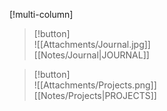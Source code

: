 [!multi-column]
> [!button]  
> ![[Attachments/Journal.jpg]]  
> [[Notes/Journal|JOURNAL]]

> [!button]  
> ![[Attachments/Projects.png]]  
> [[Notes/Projects|PROJECTS]]
